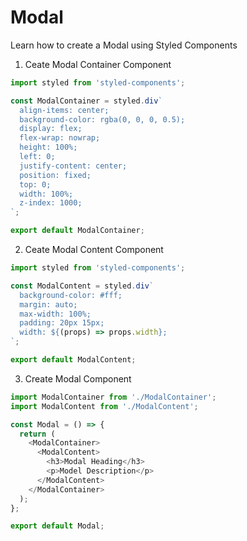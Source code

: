 # Modal

Learn how to create a Modal using Styled Components

1. Ceate Modal Container Component

```javascript
import styled from 'styled-components';

const ModalContainer = styled.div`
  align-items: center;
  background-color: rgba(0, 0, 0, 0.5);
  display: flex;
  flex-wrap: nowrap;
  height: 100%;
  left: 0;
  justify-content: center;
  position: fixed;
  top: 0;
  width: 100%;
  z-index: 1000;
`;

export default ModalContainer;
```

2. Ceate Modal Content Component

```javascript
import styled from 'styled-components';

const ModalContent = styled.div`
  background-color: #fff;
  margin: auto;
  max-width: 100%;
  padding: 20px 15px;
  width: ${(props) => props.width};
`;

export default ModalContent;
```

3. Create Modal Component
```javascript
import ModalContainer from './ModalContainer';
import ModalContent from './ModalContent';

const Modal = () => {
  return (
    <ModalContainer>
      <ModalContent>
        <h3>Modal Heading</h3>
        <p>Model Description</p>
      </ModalContent>
    </ModalContainer>
  );
};

export default Modal;
```
